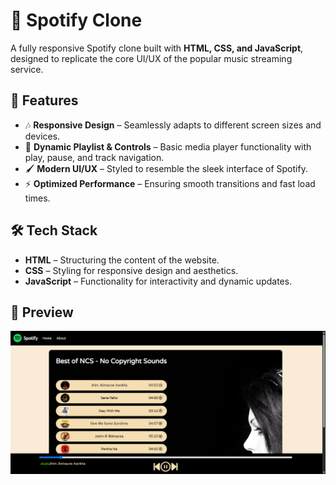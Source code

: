 # 🎵 Spotify Clone
A fully responsive Spotify clone built with **HTML, CSS, and JavaScript**, designed to replicate the core UI/UX of the popular music streaming service.

## 🚀 Features
- 🎶 **Responsive Design** – Seamlessly adapts to different screen sizes and devices.
- 🔄 **Dynamic Playlist & Controls** – Basic media player functionality with play, pause, and track navigation.
- 🖌️ **Modern UI/UX** – Styled to resemble the sleek interface of Spotify.
- ⚡ **Optimized Performance** – Ensuring smooth transitions and fast load times.

## 🛠️ Tech Stack
- **HTML** – Structuring the content of the website.
- **CSS** – Styling for responsive design and aesthetics.
- **JavaScript** – Functionality for interactivity and dynamic updates.

## 📸 Preview
![Spotify Clone Screenshot](https://github.com/Sumitra-S/Spotify_Clone/blob/main/spotify%20clone.png)

